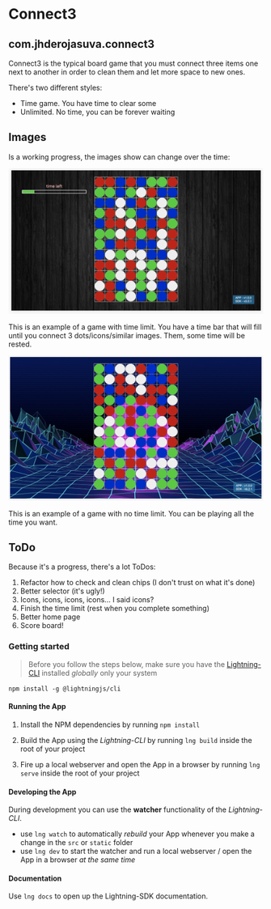 # Connect3

## com.jhderojasuva.connect3

Connect3 is the typical board game that you must connect three items one next to another in order to clean them and let more space to new ones.

There's two different styles:

- Time game. You have time to clear some
- Unlimited. No time, you can be forever waiting

## Images

Is a working progress, the images show can change over the time:

![Time limit game](./gitimages/gamelimited.png)

This is an example of a game with time limit. You have a time bar that will fill until you connect 3 dots/icons/similar images. Them, some time will be rested.

![No Time limit game](./gitimages/gameunlimited.png)

This is an example of a game with no time limit. You can be playing all the time you want.

## ToDo

Because it's a progress, there's a lot ToDos:

1. Refactor how to check and clean chips (I don't trust on what it's done)
2. Better selector (it's ugly!)
3. Icons, icons, icons, icons... I said icons?
4. Finish the time limit (rest when you complete something)
5. Better home page
6. Score board!

### Getting started

> Before you follow the steps below, make sure you have the
[Lightning-CLI](https://rdkcentral.github.io/Lightning-CLI/#/) installed _globally_ only your system

```
npm install -g @lightningjs/cli
```

#### Running the App

1. Install the NPM dependencies by running `npm install`

2. Build the App using the _Lightning-CLI_ by running `lng build` inside the root of your project

3. Fire up a local webserver and open the App in a browser by running `lng serve` inside the root of your project


#### Developing the App

During development you can use the **watcher** functionality of the _Lightning-CLI_.

- use `lng watch` to automatically _rebuild_ your App whenever you make a change in the `src` or  `static` folder
- use `lng dev` to start the watcher and run a local webserver / open the App in a browser _at the same time_

#### Documentation

Use `lng docs` to open up the Lightning-SDK documentation.
